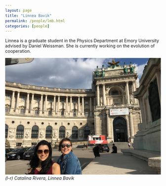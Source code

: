 ```yaml
---
layout: page
title: "Linnea Bavik"
permalink: /people/lmb.html
categories: [people]
---
```


Linnea is a graduate student in the Physics Department at Emory University advised by Daniel Weissman. She is currently working on the evolution of cooperation.

![Linnea Bavik](/images/LinneaCatalinaVienna.jpeg)
*(l-r) Catalina Rivera, Linnea Bavik*
